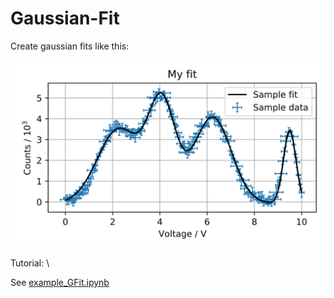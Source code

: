 # Gaussian-Fit

Create gaussian fits like this:

![Example plot](./examples/example_plot.png "Example")

Tutorial: \

See [example_GFit.ipynb](./examples/example_GFit.ipynb)
